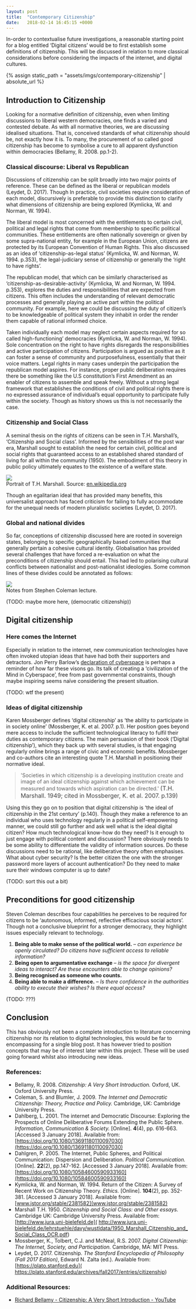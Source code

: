 ```yaml
---
layout: post
title:  "Contemporary Citizenship"
date:   2018-02-14 16:45:15 +0000
---
```


In-order to contextualise future investigations, a reasonable starting point for a blog entitled ‘Digital citizens’ would be to first establish some definitions of citizenship. This will be discussed in relation to more classical considerations before considering the impacts of the internet, and digital cultures.

{% assign static_path = "assets/imgs/contemporary-citizenship" | absolute_url %}

## Introduction to Citizenship
Looking for a normative definition of citizenship, even when limiting discussions to liberal western democracies, one finds a varied and contested debate. As with all normative theories, we are discussing idealised situations. That is, conceived standards of what citizenship should be, not exactly how it is. To many, the procurement of so called good citizenship has become to symbolise a cure to all apparent dysfunction within democracies (Bellamy, R. 2008. pp.1-2).

### Classical discourse: Liberal vs Republican
Discussions of citizenship can be split broadly into two major points of reference. These can be defined as the liberal or republican models (Leydet, D. 2017). Though In practice, civil societies require consideration of each model, discursively is preferable to provide this distinction to clarify what dimensions of citizenship are being explored (Kymlicka, W. and Norman, W. 1994).

The liberal model is most concerned with the entitlements to certain civil, political and legal rights that come from membership to specific political communities. These entitlements are often nationally sovereign or given by some supra-national entity, for example in the European Union, citizens are protected by its European Convention of Human Rights. This also discussed as an idea of ‘citizenship-as-legal status’ (Kymlicka, W. and Norman, W. 1994. p.353), the legal-judiciary sense of citizenship or generally the ‘right to have rights’.

The republican model, that which can be similarly characterised as ‘citizenship-as-desirable-activity’ (Kymlicka, W. and Norman, W. 1994. p.353), explores the duties and responsibilities that are expected from citizens. This often includes the understanding of relevant democratic processes and generally playing an active part within the political community. For example, here we could be discussing the duty of citizen’s to be knowledgeable of political system they inhabit in order the render them capable of rational informed choice.

Taken individually each model may neglect certain aspects required for so called high-functioning’ democracies (Kymlicka, W. and Norman, W. 1994). Sole concentration on the right to have rights disregards the responsibilities and active participation of citizens. Participation is argued as positive as it can foster a sense of community and purposefulness, essentially that their voice matters. Legal rights in many cases underpin the participation the republican model aspires. For instance, proper public deliberation requires there be something like the U.S constitution’s First Amendment as an enabler of citizens to assemble and speak freely. Without a strong legal framework that establishes the conditions of civil and political rights there is no expressed assurance of individual’s equal opportunity to participate fully within the society. Though as history shows us this is not necessarily the case.


### Citizenship and Social Class
A seminal thesis on the rights of citizens can be seen in T.H. Marshall’s, ‘Citizenship and Social class’. Informed by the sensibilities of the post war era, Marshall sought to establish the need for certain civil, political and social rights that guaranteed access to an established shared standard of living for all within the community (1950). The embodiment of this theory in public policy ultimately equates to the existence of a welfare state.

<img src="{{static_path}}/marshall.jpg"/>
<figcaption>
Portrait of T.H. Marshall.
Source: <a href="https://en.wikipedia.org/wiki/Thomas_Humphrey_Marshall">en.wikipedia.org</a>
</figcaption>


Though an egalitarian ideal that has provided many benefits, this universalist approach has faced criticism for failing to fully accommodate for the unequal needs of modern pluralistic societies (Leydet, D. 2017).


### Global and national divides

So far, conceptions of citizenship discussed here are rooted in sovereign states, belonging to specific geographically based communities that generally pertain a cohesive cultural identity. Globalisation has provided several challenges that have forced a re-evaluation on what the preconditions of citizenship should entail. This had led to polarising cultural conflicts between nationalist and post-nationalist ideologies. Some common lines of these divides could be annotated as follows:

<img src="{{static_path}}/divides.jpg"/>

<figcaption>Notes from Stephen Coleman lecture.</figcaption>

(TODO: maybe more here, (democratic citizenship))



## Digital citizenship

### Here comes the Internet

Especially in relation to the internet, new communication technologies have often invoked utopian ideas that have had both their supporters and detractors.  Jon Perry Barlow’s [declaration of cyberspace](https://www.eff.org/cyberspace-independence) is perhaps a reminder of how far these visons go. Its talk of creating a ‘civilization of the Mind in Cyberspace’, free from past governmental constraints, though maybe inspiring seems naïve considering the present situation.

(TODO: wtf the present)

### Ideas of digital citizenship

Karen Mossberger defines ‘digital citizenship’ as ‘the ability to participate in in society online’ (Mossberger, K. et al. 2007. p.1). Her position goes beyond mere access to include the sufficient technological literacy to fulfil their duties as contemporary citizens. The main persuasion of their book (‘Digital citizenship’), which they back up with several studies, is that engaging regularly online brings a range of civic and economic benefits. Mossberger and co-authors cite an interesting quote T.H. Marshall in positioning their normative ideal.

> 'Societies in which citizenship is a developing institution create and image of an ideal citizenship against which achievement can be measured and towards which aspiration can be directed.' <span style="font-style: normal; color: #424242; font-size: 16px;">(T.H. Marshall. 1949; cited in Mossberger, K. et al. 2007. p.139)</span>

Using this they go on to position that digital citizenship is ‘the ideal of citizenship in the 21st century’ (p.140). Though they make a reference to an individual who uses technology regularly in a political self-empowering manner, we could still go further and ask well what is the ideal digital citizen? How much technological know-how do they need? Is it enough to just engage with political content and discussion? There obviously needs to be some ability to differentiate the validity of information sources. Do these discussions need to be rational, like deliberative theory often emphasises. What about cyber security? Is the better citizen the one with the stronger password more layers of account authentication? Do they need to make sure their windows computer is up to date?

(TODO: sort this out a bit)

## Preconditions for good citizenship

Steven Coleman describes four capabilities he perceives to be required for citizens to be ‘autonomous, informed, reflective efficacious social actors’. Though not a conclusive blueprint for a stronger democracy, they highlight issues especially relevant to technology.
1. **Being able to make sense of the political world.** – *can experience be openly circulated? Do citizens have sufficient access to reliable information?*
2. **Being open to argumentative exchange** – *is the space for divergent ideas to interact? Are these encounters able to change opinions?*
3. **Being recognised as someone who counts.**
4. **Being able to make a difference.** – *Is there confidence in the authorities ability to execute their wishes? Is there equal access?*

(TODO: ???)

## Conclusion

This has obviously not been a complete introduction to literature concerning citizenship nor its relation to digital technologies, this would be far to encompassing for a single blog post. It has however tried to position concepts that may be of interest later within this project. These will be used going forward whilst also introducing new ideas.




### References:

* Bellamy, R. 2008. *Citizenship: A Very Short Introduction.* Oxford, UK. Oxford University Press.
* Coleman, S. and Blumler, J. 2009. *The Internet and Democratic Citizenship: Theory, Practice and Policy.* Cambridge, UK: Cambridge University Press.
* Dahlberg, L. 2001. The internet and Democratic Discourse: Exploring the Prospects of Online Deliberative Forums Extending the Public Sphere. *Information, Communication & Society.* [Online]. **4**(4), pp. 616-663. [Accessed 3 January 2018]. Available from: [https://doi.org/10.1080/13691180110097030](https://doi.org/10.1080/13691180110097030)
* Dahlgren, P. 2005. The Internet, Public Spheres, and Political Communication: Dispersion and Deliberation. *Political Communication.* [Online]. **22**(2), pp.147-162. [Accessed 3 January 2018]. Available from: [https://doi.org/10.1080/10584600590933160](https://doi.org/10.1080/10584600590933160)
* Kymlicka, W. and Norman, W. 1994. Return of the Citizen: A Survey of Recent Work on Citizenship Theory. *Ethics.* [Online]. **104**(2), pp. 352-381. [Accessed 3 January 2018]. Available from: [www.jstor.org/stable/2381582](www.jstor.org/stable/2381582)
* Marshall T.H. 1950. *Citizenship and Social Class: and Other essays.* Cambridge UK: Cambridge University Press. Available from: [http://www.jura.uni-bielefeld.de]( http://www.jura.uni-bielefeld.de/lehrstuehle/davy/wustldata/1950_Marshall_Citzenship_and_Social_Class_OCR.pdf)
* Mossberger, K., Tolbert, C.J. and McNeal, R.S. 2007. *Digital Citizenship: The Internet, Society, and Participation.* Cambridge, MA: MIT Press.
* Leydet, D. 2017. Citizenship. *The Stanford Encyclopedia of Philosophy (Fall 2017 Edition)*, Edward N. Zalta (ed.). Available from: [https://plato.stanford.edu]( https://plato.stanford.edu/archives/fall2017/entries/citizenship)


### Additional Resources:

* [Richard Bellamy - Citizenship: A Very Short Introduction - YouTube](https://www.youtube.com/watch?v=qI6ytVIDqmE)